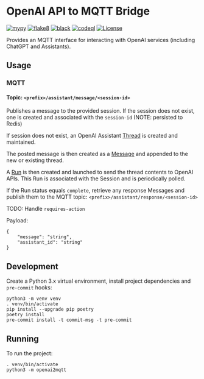 # OpenAI API to MQTT Bridge

[![mypy](https://github.com/jinglemansweep/openai2mqtt/actions/workflows/mypy.yml/badge.svg)](https://github.com/jinglemansweep/openai2mqtt/actions/workflows/mypy.yml) [![flake8](https://github.com/jinglemansweep/openai2mqtt/actions/workflows/flake8.yml/badge.svg)](https://github.com/jinglemansweep/openai2mqtt/actions/workflows/flake8.yml) [![black](https://github.com/jinglemansweep/openai2mqtt/actions/workflows/black.yml/badge.svg)](https://github.com/jinglemansweep/openai2mqtt/actions/workflows/black.yml) [![codeql](https://github.com/jinglemansweep/openai2mqtt/actions/workflows/codeql.yml/badge.svg)](https://github.com/jinglemansweep/openai2mqtt/actions/workflows/codeql.yml) [![License](https://img.shields.io/badge/License-Apache_2.0-blue.svg)](https://opensource.org/licenses/Apache-2.0)

Provides an MQTT interface for interacting with OpenAI services (including ChatGPT and Assistants).

## Usage

### MQTT

#### Topic: `<prefix>/assistant/message/<session-id>`

Publishes a message to the provided session. If the session does not exist, one is created and associated with the `session-id` (NOTE: persisted to Redis)

If session does not exist, an OpenAI Assistant [Thread](https://platform.openai.com/docs/api-reference/threads) is created and maintained.

The posted message is then created as a [Message](https://platform.openai.com/docs/api-reference/messages) and appended to the new or existing thread.

A [Run](https://platform.openai.com/docs/api-reference/runs) is then created and launched to send the thread contents to OpenAI APIs. This Run is associated with the Session and is periodically polled.

If the Run status equals `complete`, retrieve any response Messages and publish them to the MQTT topic: `<prefix>/assistant/response/<session-id>`

TODO: Handle `requires-action`

Payload:

    {
        "message": "string",
        "assistant_id": "string"
    }



## Development

Create a Python 3.x virtual environment, install project dependencies and `pre-commit` hooks:

    python3 -m venv venv
    . venv/bin/activate
    pip install --upgrade pip poetry
    poetry install
    pre-commit install -t commit-msg -t pre-commit

## Running

To run the project:

    . venv/bin/activate
    python3 -m openai2mqtt
